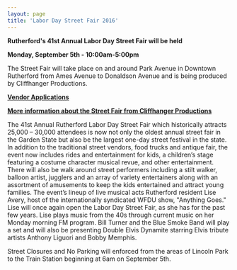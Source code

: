 ```yaml
---
layout: page
title: 'Labor Day Street Fair 2016'
---
```

 
**Rutherford's 41st Annual Labor Day Street Fair will be held**

**Monday, September 5th - 10:00am-5:00pm**

The Street Fair will take place on and around Park Avenue in Downtown Rutherford from Ames Avenue to Donaldson Avenue and is being produced by Cliffhanger Productions. 

[**Vendor Applications**](http://myemail.constantcontact.com/VENDOR-APPLICATIONS---RUTHERFORD-LABOR-DAY-STREET-FAIR.html?soid=1102365225387&aid=Aa5G9nGeB8g)

[**More information about the Street Fair from Cliffhanger Productions**](http://rutherfordstreetfair.com/)

The 41st Annual Rutherford Labor Day Street Fair which historically attracts 25,000 – 30,000 attendees is now not only the oldest annual street fair in the Garden State but also be the largest one-day street festival in the state. In addition to the traditional street vendors, food trucks and antique fair, the event now includes rides and entertainment for kids, a children’s stage featuring a costume character musical revue, and other entertainment. There will also be walk around street performers including a stilt walker, balloon artist, jugglers and an array of variety entertainers along with an assortment of amusements to keep the kids entertained and attract young families. The event’s lineup of live musical acts 
Rutherford resident Lise Avery, host of the internationally syndicated WFDU show, "Anything Goes."  Lise will once again open the Labor Day Street Fair, as she has for the past few years.  Lise plays music from the 40s through current music on her Monday morning FM program. Bill Turner and the Blue Smoke Band will play a set and will also be presenting Double Elvis Dynamite starring Elvis tribute artists Anthony Liguori and Bobby Memphis. 

Street Closures and No Parking will enforced from the areas of Lincoln Park to the Train Station beginning at 6am on September 5th. 
